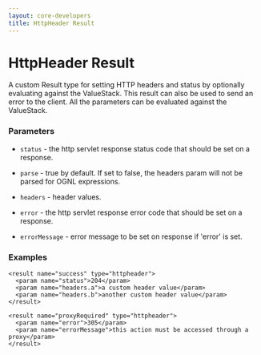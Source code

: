 ```yaml
---
layout: core-developers
title: HttpHeader Result
---
```


# HttpHeader Result

A custom Result type for setting HTTP headers and status by optionally evaluating against the ValueStack. This result can also be used to send an error to the client. All the parameters can be evaluated against the ValueStack. 

### Parameters


- `status` - the http servlet response status code that should be set on a response.

- `parse` - true by default. If set to false, the headers param will not be parsed for OGNL expressions.

- `headers` - header values.

- `error` - the http servlet response error code that should be set on a response.

- `errorMessage` - error message to be set on response if 'error' is set.

### Examples

```
<result name="success" type="httpheader">
  <param name="status">204</param>
  <param name="headers.a">a custom header value</param>
  <param name="headers.b">another custom header value</param>
</result>
 
<result name="proxyRequired" type="httpheader">
  <param name="error">305</param>
  <param name="errorMessage">this action must be accessed through a proxy</param>
</result>
```
